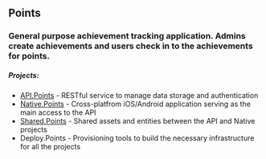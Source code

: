 ## Points
### General purpose achievement tracking application. Admins create achievements and users check in to the achievements for points.

##### Projects:
* [API.Points](API.Points/) - RESTful service to manage data storage and authentication
* [Native.Points](Native.Points/) - Cross-platfrom iOS/Android application serving as the main access to the API
* [Shared.Points](Shared.Points/) - Shared assets and entities between the API and Native projects
* Deploy.Points - Provisioning tools to build the necessary infrastructure for all the projects
